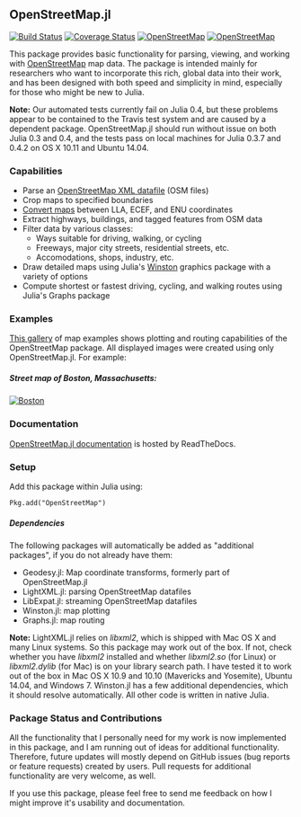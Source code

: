 ## OpenStreetMap.jl

[![Build Status](https://travis-ci.org/tedsteiner/OpenStreetMap.jl.svg)](https://travis-ci.org/tedsteiner/OpenStreetMap.jl)
[![Coverage Status](http://img.shields.io/coveralls/tedsteiner/OpenStreetMap.jl.svg)](https://coveralls.io/r/tedsteiner/OpenStreetMap.jl)
[![OpenStreetMap](http://pkg.julialang.org/badges/OpenStreetMap_release.svg)](http://pkg.julialang.org/?pkg=OpenStreetMap&ver=release)
[![OpenStreetMap](http://pkg.julialang.org/badges/OpenStreetMap_nightly.svg)](http://pkg.julialang.org/?pkg=OpenStreetMap&ver=nightly)

This package provides basic functionality for parsing, viewing, and working with [OpenStreetMap](http://www.openstreetmap.org) map data. The package is intended mainly for researchers who want to incorporate this rich, global data into their work, and has been designed with both speed and simplicity in mind, especially for those who might be new to Julia.

**Note:** Our automated tests currently fail on Julia 0.4, but these problems appear to be contained to the Travis test system and are caused by a dependent package. OpenStreetMap.jl should run without issue on both Julia 0.3 and 0.4, and the tests pass on local machines for Julia 0.3.7 and 0.4.2 on OS X 10.11 and Ubuntu 14.04.

### Capabilities
* Parse an [OpenStreetMap XML datafile](http://wiki.openstreetmap.org/wiki/OSM_XML) (OSM files)
* Crop maps to specified boundaries
* [Convert maps](https://en.wikipedia.org/wiki/Geographic_coordinate_conversion)
  between LLA, ECEF, and ENU coordinates
* Extract highways, buildings, and tagged features from OSM data
* Filter data by various classes:
  * Ways suitable for driving, walking, or cycling
  * Freeways, major city streets, residential streets, etc.
  * Accomodations, shops, industry, etc.
* Draw detailed maps using Julia's [Winston](https://github.com/nolta/Winston.jl) graphics package
  with a variety of options
* Compute shortest or fastest driving, cycling, and walking routes using Julia's Graphs package

### Examples
[This gallery](http://imgur.com/a/28l5K) of map examples shows plotting and routing capabilities of the OpenStreetMap package. All displayed images were created using only OpenStreetMap.jl. For example:
##### Street map of Boston, Massachusetts:
[![Boston](http://i.imgur.com/1pofvuP.png)](http://imgur.com/a/28l5K#0)

### Documentation
[OpenStreetMap.jl documentation](http://openstreetmapjl.readthedocs.org/en/stable/) is hosted by ReadTheDocs.

### Setup

Add this package within Julia using:
```
Pkg.add("OpenStreetMap")
```

##### Dependencies
The following packages will automatically be added as "additional packages", if you do not already have them:
* Geodesy.jl: Map coordinate transforms, formerly part of OpenStreetMap.jl
* LightXML.jl: parsing OpenStreetMap datafiles
* LibExpat.jl: streaming OpenStreetMap datafiles
* Winston.jl: map plotting
* Graphs.jl: map routing

**Note:** LightXML.jl relies on *libxml2*, which is shipped with Mac OS X and many Linux systems. So this package may work out of the box. If not, check whether you have *libxml2* installed and whether *libxml2.so* (for Linux) or *libxml2.dylib* (for Mac) is on your library search path. I have tested it to work out of the box in Mac OS X 10.9 and 10.10 (Mavericks and Yosemite), Ubuntu 14.04, and Windows 7. Winston.jl has a few additional dependencies, which it should resolve automatically. All other code is written in native Julia.

### Package Status and Contributions
All the functionality that I personally need for my work is now implemented in this package, and I am running out of ideas for additional functionality. Therefore, future updates will mostly depend on GitHub issues (bug reports or feature requests) created by users. Pull requests for additional functionality are very welcome, as well.

If you use this package, please feel free to send me feedback on how I might improve it's usability and documentation.
